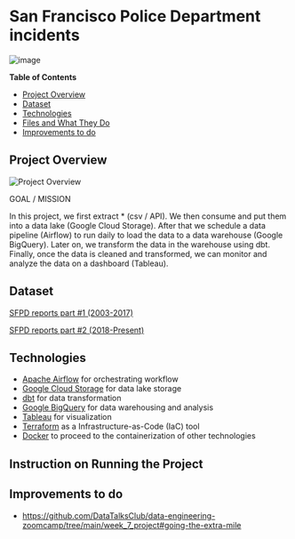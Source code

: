 # San Francisco Police Department incidents

![image](https://user-images.githubusercontent.com/107945681/192318893-a012570b-b172-4aa6-878c-8df37c017b82.png)

**Table of Contents**

* [Project Overview](#project-overview)
* [Dataset](#dataset)
* [Technologies](#technologies)
* [Files and What They Do](#files-and-what-they-do)
* [Improvements to do](#improvements-to-do)

## Project Overview

![Project Overview](https://user-images.githubusercontent.com/107945681/192289946-803d3787-5a84-45d9-8288-bd7e4b479e84.png)

GOAL / MISSION

In this project, we first extract * (csv / API). We then consume and put them into a data lake (Google Cloud Storage). After that we schedule a data pipeline (Airflow) to run daily to load the data to a data warehouse (Google BigQuery). Later on, we transform the data in the warehouse using dbt. Finally, once the data is cleaned and transformed, we can monitor and analyze the data on a dashboard (Tableau).

## Dataset

[SFPD reports part #1 (2003-2017)](https://data.sfgov.org/Public-Safety/Police-Department-Incident-Reports-Historical-2003/tmnf-yvry)

[SFPD reports part #2 (2018-Present)](https://data.sfgov.org/Public-Safety/Police-Department-Incident-Reports-2018-to-Present/wg3w-h783)

## Technologies

* [Apache Airflow](https://airflow.apache.org/) for orchestrating workflow
* [Google Cloud Storage](https://cloud.google.com/storage/docs) for data lake storage
* [dbt](https://www.getdbt.com/) for data transformation
* [Google BigQuery](https://cloud.google.com/bigquery) for data warehousing and analysis
* [Tableau](https://www.tableau.com/why-tableau/what-is-tableau) for visualization
* [Terraform](https://www.terraform.io/) as a Infrastructure-as-Code (IaC) tool
* [Docker](https://www.docker.com/) to proceed to the containerization of other technologies

## Instruction on Running the Project


## Improvements to do

 - https://github.com/DataTalksClub/data-engineering-zoomcamp/tree/main/week_7_project#going-the-extra-mile

